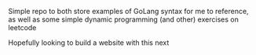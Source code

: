 Simple repo to both store examples of GoLang syntax for me to reference, as well as some simple dynamic programming (and other) exercises on leetcode

Hopefully looking to build a website with this next